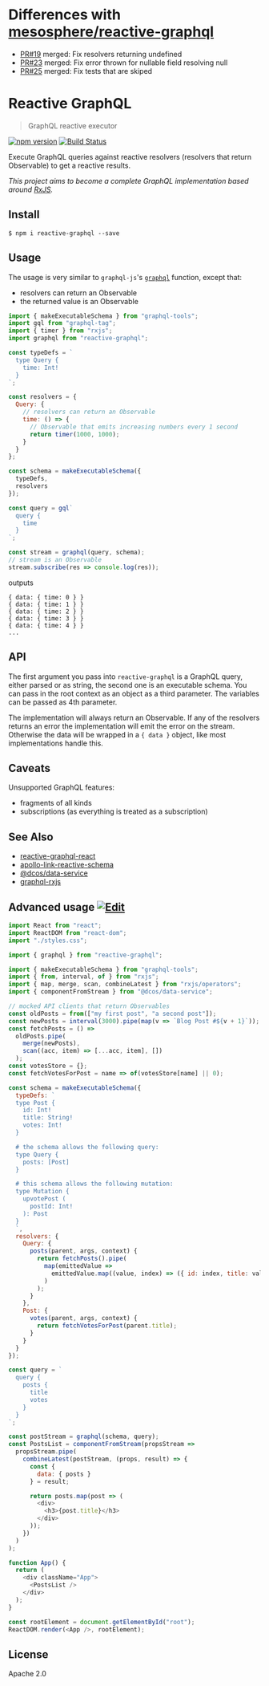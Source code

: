 # Differences with [mesosphere/reactive-graphql](https://github.com/mesosphere/reactive-graphql)
- [PR#19](https://github.com/mesosphere/reactive-graphql/pull/19) merged: Fix resolvers returning undefined
- [PR#23](https://github.com/mesosphere/reactive-graphql/pull/23) merged: Fix error thrown for nullable field resolving null
- [PR#25](https://github.com/mesosphere/reactive-graphql/pull/25) merged: Fix tests that are skiped

# Reactive GraphQL

> GraphQL reactive executor

[![npm version](https://badge.fury.io/js/reactive-graphql.svg)](https://badge.fury.io/js/reactive-graphql) [![Build Status](https://travis-ci.org/mesosphere/reactive-graphql.svg?branch=master)](https://travis-ci.org/mesosphere/reactive-graphql)

Execute GraphQL queries against reactive resolvers (resolvers that return Observable) to get a reactive results.

_This project aims to become a complete GraphQL implementation based around [RxJS](https://github.com/ReactiveX/rxjs)._

## Install

```
$ npm i reactive-graphql --save
```

## Usage

The usage is very similar to `graphql-js`'s [`graphql`](https://graphql.org/graphql-js/graphql/#graphql) function, except that:

- resolvers can return an Observable
- the returned value is an Observable

```js
import { makeExecutableSchema } from "graphql-tools";
import gql from "graphql-tag";
import { timer } from "rxjs";
import graphql from "reactive-graphql";

const typeDefs = `
  type Query {
    time: Int!
  }
`;

const resolvers = {
  Query: {
    // resolvers can return an Observable
    time: () => {
      // Observable that emits increasing numbers every 1 second
      return timer(1000, 1000);
    }
  }
};

const schema = makeExecutableSchema({
  typeDefs,
  resolvers
});

const query = gql`
  query {
    time
  }
`;

const stream = graphql(query, schema);
// stream is an Observable
stream.subscribe(res => console.log(res));
```

outputs

```
{ data: { time: 0 } }
{ data: { time: 1 } }
{ data: { time: 2 } }
{ data: { time: 3 } }
{ data: { time: 4 } }
...
```

## API

The first argument you pass into `reactive-graphql` is a GraphQL query, either parsed or as string, the second one is an executable schema. You can pass in the root context as an object as a third parameter. The variables can be passed as 4th parameter.

The implementation will always return an Observable.
If any of the resolvers returns an error the implementation will emit the error on the stream.
Otherwise the data will be wrapped in a `{ data }` object, like most implementations handle this.

## Caveats

Unsupported GraphQL features:

- fragments of all kinds
- subscriptions (as everything is treated as a subscription)

## See Also

- [reactive-graphql-react](https://github.com/DanielMSchmidt/reactive-graphql-react)
- [apollo-link-reactive-schema](https://github.com/getstation/apollo-link-reactive-schema)
- [@dcos/data-service](https://github.com/dcos-labs/data-service)
- [graphql-rxjs](https://github.com/DxCx/graphql-rxjs/)

## Advanced usage [![Edit](https://codesandbox.io/static/img/play-codesandbox.svg)](https://codesandbox.io/s/github/DanielMSchmidt/reactive-graphql-demo/tree/master/?hidenavigation=1)

```js
import React from "react";
import ReactDOM from "react-dom";
import "./styles.css";

import { graphql } from "reactive-graphql";

import { makeExecutableSchema } from "graphql-tools";
import { from, interval, of } from "rxjs";
import { map, merge, scan, combineLatest } from "rxjs/operators";
import { componentFromStream } from "@dcos/data-service";

// mocked API clients that return Observables
const oldPosts = from(["my first post", "a second post"]);
const newPosts = interval(3000).pipe(map(v => `Blog Post #${v + 1}`));
const fetchPosts = () =>
  oldPosts.pipe(
    merge(newPosts),
    scan((acc, item) => [...acc, item], [])
  );
const votesStore = {};
const fetchVotesForPost = name => of(votesStore[name] || 0);

const schema = makeExecutableSchema({
  typeDefs: `
  type Post {
    id: Int!
    title: String!
    votes: Int!
  }

  # the schema allows the following query:
  type Query {
    posts: [Post]
  }

  # this schema allows the following mutation:
  type Mutation {
    upvotePost (
      postId: Int!
    ): Post
  }
  `,
  resolvers: {
    Query: {
      posts(parent, args, context) {
        return fetchPosts().pipe(
          map(emittedValue =>
            emittedValue.map((value, index) => ({ id: index, title: value }))
          )
        );
      }
    },
    Post: {
      votes(parent, args, context) {
        return fetchVotesForPost(parent.title);
      }
    }
  }
});

const query = `
  query {
    posts {
      title
      votes
    }
  }
`;

const postStream = graphql(schema, query);
const PostsList = componentFromStream(propsStream =>
  propsStream.pipe(
    combineLatest(postStream, (props, result) => {
      const {
        data: { posts }
      } = result;

      return posts.map(post => (
        <div>
          <h3>{post.title}</h3>
        </div>
      ));
    })
  )
);

function App() {
  return (
    <div className="App">
      <PostsList />
    </div>
  );
}

const rootElement = document.getElementById("root");
ReactDOM.render(<App />, rootElement);
```

## License

Apache 2.0
